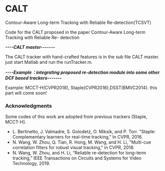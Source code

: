 # CALT
Contour-Aware Long-term Tracking with Reliable Re-detection(TCSVT)

Code for the CALT proposed in the paper Contour-Aware Long-term Tracking with Reliable Re- detection

***----CALT master-------***

The CALT tracker with hand-crafted features is in the sub file CALT master.
just start Matlab and run the runTracker.m.

***----Example：integrating proposed re-detection module into some other DCF based trackers-------***

Example: MCCT-H(CVPR2018), Staple(CVPR2016),DSST(BMVC2014).
this part will come soon!

### Acknowledgments

Some codes of this work are adopted from previous trackers (Staple, MCCT-H).

* L. Bertinetto, J. Valmadre, S. Golodetz, O. Miksik, and P. Torr. "Staple: Complementary learners for real-time tracking," In CVPR, 2016.
* N. Wang, W. Zhou, Q. Tian, R. Hong, M. Wang, and H. Li, "Multi-cue correlation filters for robust visual tracking," in CVPR, 2018.
* N. Wang, W. Zhou, and H. Li, “Reliable re-detection for long-term tracking,” IEEE Transactions on Circuits and Systems for Video Technology, 2019.
